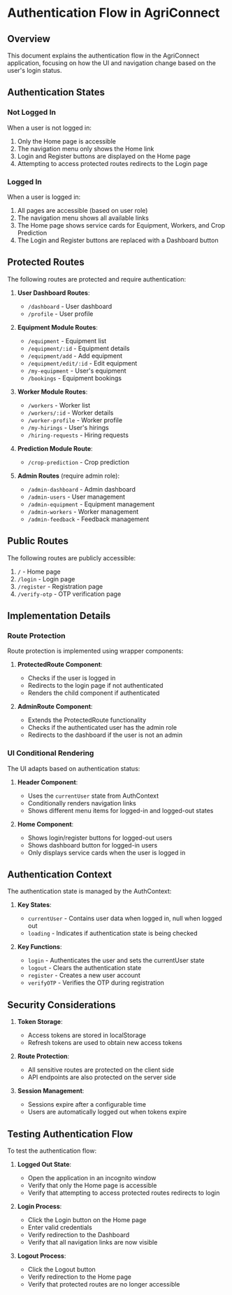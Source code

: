 # Authentication Flow in AgriConnect

## Overview
This document explains the authentication flow in the AgriConnect application, focusing on how the UI and navigation change based on the user's login status.

## Authentication States

### Not Logged In
When a user is not logged in:
1. Only the Home page is accessible
2. The navigation menu only shows the Home link
3. Login and Register buttons are displayed on the Home page
4. Attempting to access protected routes redirects to the Login page

### Logged In
When a user is logged in:
1. All pages are accessible (based on user role)
2. The navigation menu shows all available links
3. The Home page shows service cards for Equipment, Workers, and Crop Prediction
4. The Login and Register buttons are replaced with a Dashboard button

## Protected Routes
The following routes are protected and require authentication:

1. **User Dashboard Routes**:
   - `/dashboard` - User dashboard
   - `/profile` - User profile

2. **Equipment Module Routes**:
   - `/equipment` - Equipment list
   - `/equipment/:id` - Equipment details
   - `/equipment/add` - Add equipment
   - `/equipment/edit/:id` - Edit equipment
   - `/my-equipment` - User's equipment
   - `/bookings` - Equipment bookings

3. **Worker Module Routes**:
   - `/workers` - Worker list
   - `/workers/:id` - Worker details
   - `/worker-profile` - Worker profile
   - `/my-hirings` - User's hirings
   - `/hiring-requests` - Hiring requests

4. **Prediction Module Route**:
   - `/crop-prediction` - Crop prediction

5. **Admin Routes** (require admin role):
   - `/admin-dashboard` - Admin dashboard
   - `/admin-users` - User management
   - `/admin-equipment` - Equipment management
   - `/admin-workers` - Worker management
   - `/admin-feedback` - Feedback management

## Public Routes
The following routes are publicly accessible:

1. `/` - Home page
2. `/login` - Login page
3. `/register` - Registration page
4. `/verify-otp` - OTP verification page

## Implementation Details

### Route Protection
Route protection is implemented using wrapper components:

1. **ProtectedRoute Component**:
   - Checks if the user is logged in
   - Redirects to the login page if not authenticated
   - Renders the child component if authenticated

2. **AdminRoute Component**:
   - Extends the ProtectedRoute functionality
   - Checks if the authenticated user has the admin role
   - Redirects to the dashboard if the user is not an admin

### UI Conditional Rendering
The UI adapts based on authentication status:

1. **Header Component**:
   - Uses the `currentUser` state from AuthContext
   - Conditionally renders navigation links
   - Shows different menu items for logged-in and logged-out states

2. **Home Component**:
   - Shows login/register buttons for logged-out users
   - Shows dashboard button for logged-in users
   - Only displays service cards when the user is logged in

## Authentication Context
The authentication state is managed by the AuthContext:

1. **Key States**:
   - `currentUser` - Contains user data when logged in, null when logged out
   - `loading` - Indicates if authentication state is being checked

2. **Key Functions**:
   - `login` - Authenticates the user and sets the currentUser state
   - `logout` - Clears the authentication state
   - `register` - Creates a new user account
   - `verifyOTP` - Verifies the OTP during registration

## Security Considerations

1. **Token Storage**:
   - Access tokens are stored in localStorage
   - Refresh tokens are used to obtain new access tokens

2. **Route Protection**:
   - All sensitive routes are protected on the client side
   - API endpoints are also protected on the server side

3. **Session Management**:
   - Sessions expire after a configurable time
   - Users are automatically logged out when tokens expire

## Testing Authentication Flow

To test the authentication flow:

1. **Logged Out State**:
   - Open the application in an incognito window
   - Verify that only the Home page is accessible
   - Verify that attempting to access protected routes redirects to login

2. **Login Process**:
   - Click the Login button on the Home page
   - Enter valid credentials
   - Verify redirection to the Dashboard
   - Verify that all navigation links are now visible

3. **Logout Process**:
   - Click the Logout button
   - Verify redirection to the Home page
   - Verify that protected routes are no longer accessible
